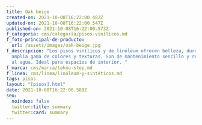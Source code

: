 ```yaml
---
title: Oak beige
created-on: 2021-10-08T16:22:00.482Z
updated-on: 2021-10-08T16:22:00.547Z
published-on: 2021-10-08T16:22:00.573Z
f_categoria: cms/categoria/pisos-vinilicos.md
f_foto-principal-de-producto:
  url: /assets/images/oak-beige.jpg
f_descripcion: "Los pisos vinílicos y de linóleum ofrecen belleza, durabilidad y
  amplia gama de colores y texturas. Son de mantenimiento sencillo y resistentes
  al agua. Ideal para espacios de interior. "
f_marca: cms/marca/tekno-step.md
f_linea: cms/linea/linóleum-y-sintéticos.md
tags: pisos
layout: "[pisos].html"
date: 2021-10-08T16:22:00.589Z
seo:
  noindex: false
  twitter:title: summary
  twitter:card: summary
---
```

